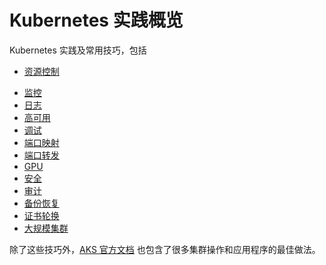 # Kubernetes 实践概览

Kubernetes 实践及常用技巧，包括

* [资源控制](resource-management.md)

- [监控](../addons/monitor.md)
- [日志](../addons/logging.md)
- [高可用](ha.md)
- [调试](debugging.md)
- [端口映射](portmap.md)
- [端口转发](portforward.md)
- [GPU](gpu.md)
- [安全](security.md)
- [审计](audit.md)
- [备份恢复](backup.md)
- [证书轮换](certificate-rotation.md)
- [大规模集群](big-cluster.md)

除了这些技巧外，[AKS 官方文档](https://docs.microsoft.com/zh-cn/azure/aks/best-practices) 也包含了很多集群操作和应用程序的最佳做法。